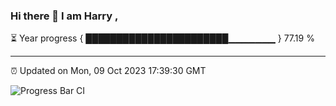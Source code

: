 ### Hi there 👋 I am Harry , 

⏳ Year progress { ███████████████████████▁▁▁▁▁▁▁ } 77.19 %

---

⏰ Updated on Mon, 09 Oct 2023 17:39:30 GMT

![Progress Bar CI](https://github.com/duykhang68/duykhang68/workflows/Progress%20Bar%20CI/badge.svg)
